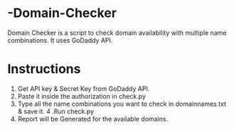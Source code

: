 # -Domain-Checker
Domain Checker is a script to check domain availability with multiple name combinations. It uses GoDaddy API.

# Instructions

1. Get API key & Secret Key from GoDaddy API.
2. Paste it inside the authorization in check.py
3. Type all the name combinations you want to check in domainnames.txt & save it.
4 .Run check.py 
5. Report will be Generated for the available domains. 
